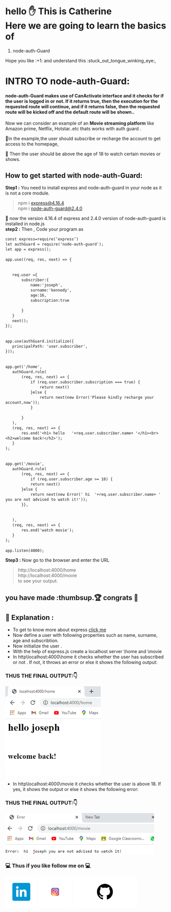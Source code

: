 # hello :raised_hand: This is Catherine <br> Here we are going to learn the basics of 
<ol>
<li>node-auth-Guard</li>
</ol>
Hope you like :+1: and understand this :stuck_out_tongue_winking_eye:,


# 	INTRO TO node-auth-Guard:
#### node-auth-Guard makes use of CanActivate interface and it checks for if the user is logged in or not. If it returns true, then the execution for the requested route will continue, and if it returns false, then the requested route will be kicked off and the default route will be shown..
Now we can consider an example of an <b>Movie streaming platform</b> like Amazon prime, Netflix, Hotstar..etc thats works with auth guard .

:key:In the example,the user should subscribe or recharge the account to get access to the homepage,

:key: Then the user should be above the age of  18 to watch certain movies or shows.
## How to get started with node-auth-Guard:
  **Step1 :** You need to install express and node-auth-guard in your node as it is not a core module.
   
   > npm i express@4.16.4 <br>
   > npm i node-auth-guard@2.4.0 <br>
 
:pill: now the version 4.16.4 of express and 2.4.0 version of node-auth-guard  is installed in node.js<br>
**step2 :** Then , Code your program as <br>

 ````` 
 const express=require(‘express’)
let authGuard = require('node-auth-guard');
let app = express();
 
app.use((req, res, next) => {
 
    
    req.user ={
        subscriber:{
            name:'joseph',
            surname:'kennedy',
            age:16,
            subscription:true

        }
    }
    next();
});
 

app.use(authGuard.initialize({
    principalPath: 'user.subscriber',
}));
 

app.get('/home',
    authGuard.rule(
        (req, res, next) => {
            if (req.user.subscriber.subscription === true) {
                return next()
            }else {
                return next(new Error('Please kindly recharge your account,now'));
            }
 
        }
    ),
    (req, res, next) => {
        res.end('<h1> hello   '+req.user.subscriber.name+ '</h1><br><h2>welcome back!</h2>');
    }
);
 

app.get('/movie',
    authGuard.rule(
        (req, res, next) => {
            if (req.user.subscriber.age >= 18) {
            return next()
        }else {
            return next(new Error(' hi  '+req.user.subscriber.name+ ' you are not advised to watch it!'));
        }},
       
        
    ),
    (req, res, next) => {
        res.end('watch movie');
    }
);
 
app.listen(4000);
 `````
   **Step3 :** Now go to  the browser and enter the URL
>http://localhost:4000/home <br>
>http://localhost:4000/movie <br>
   to see your output.
   
   ## you have made :thumbsup.:trophy:  congrats :raised_hands:

 ## :memo: Explanation :
 * To get to know more about express [click me](https://github.com/catherinekennedy/catherine_WD_express.js/blob/main/catherine_WebDevelopment.md)
* Now define a user  with following properties such as name, surname, age and subscribtion.
* Now initialize the user .
* With the help of express.js create a localhost server \home and \movie
* In http\\localhost:4000\home
     it checks whether the user has subscribed or not . If not, it throws an error or else it shows the following output: <br> 
### THUS THE FINAL OUTPUT::point_down:
<img src="https://github.com/catherinekennedy/images/blob/main/home%20.png" >

* In http\\localhost:4000\movie
    it checks whether the user is above 18. If yes, it shows the output  or else it shows the following error: <br> 
    
### THUS THE FINAL OUTPUT::point_down:
<img src="https://github.com/catherinekennedy/images/blob/main/ErrorGoogle%20Chrome%20.png" >

### :computer: Thus if you like follow me on  :computer:<br>

 <a href="https://www.linkedin.com/in/catherine-robin-kennedy"><img width="100px" height="100px" src="https://github.com/catherinekennedy/images/blob/main/linkedin.png"></a>
<a href="https://www.instagram.com/cather_ine_kenny"><img  height="100px" src="https://github.com/catherinekennedy/images/blob/main/insta.jpg"></a>
 <a href="https://github.com/catherinekennedy"><img  height="100px" src="https://github.com/catherinekennedy/images/blob/main/github.png"></a>


 
